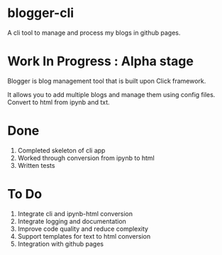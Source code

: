 # blogger-cli
A cli tool to manage and process my blogs in github pages. 

# Work In Progress : Alpha stage

Blogger is blog management tool that is built upon Click framework.

It allows you to add multiple blogs and manage them using config files. Convert to html from ipynb and txt.
# Done
  1. Completed skeleton of cli app
  2. Worked through conversion from ipynb to html
  3. Written tests

# To Do
  1. Integrate cli and ipynb-html conversion
  2. Integrate logging and documentation
  3. Improve code quality and reduce complexity
  4. Support templates for text to html conversion
  5. Integration with github pages
